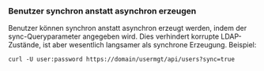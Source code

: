 ### Benutzer synchron anstatt asynchron erzeugen
Benutzer können synchron anstatt asynchron erzeugt werden, indem der sync-Queryparameter angegeben wird. Dies verhindert korrupte LDAP-Zustände, ist aber wesentlich langsamer als synchrone Erzeugung.
Beispiel:

`curl -U user:password https://domain/usermgt/api/users?sync=true` 
